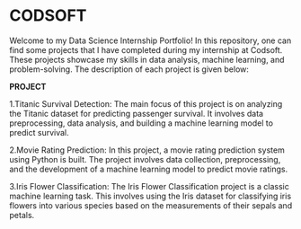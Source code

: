 # CODSOFT
Welcome to my Data Science Internship Portfolio! In this repository, one can find some projects that I have completed during my internship at Codsoft. These projects showcase my skills in data analysis, machine learning, and problem-solving. The description of each project is given below:


**PROJECT**

1.Titanic Survival Detection: The main focus of this project is on analyzing the Titanic dataset for predicting passenger survival. It involves data preprocessing, data analysis, and building a machine learning model to predict survival.

2.Movie Rating Prediction: In this project, a movie rating prediction system using Python is built. The project involves data collection, preprocessing, and the development of a machine learning model to predict movie ratings.

3.Iris Flower Classification: The Iris Flower Classification project is a classic machine learning task. This involves using the Iris dataset for classifying iris flowers into various species based on the measurements of their sepals and petals.
